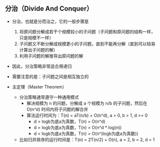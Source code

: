 ## 分治（Divide And Conquer）
* 分治，也就是分而治之，它的一般步骤是
   1. 将原问题分解成若干个规模较小的子问题（子问题和原问题的结构一样，只是规模不一样）
   2. 子问题又不断分解成规模更小的子问题，直到不能再分解（直到可以轻易计算出子问题的解）
   3. 利用子问题的解推导出原问题的解
* 因此，分治策略非常适合用递归
* 需要注意的是：子问题之间是相互独立的

* 主定理（Master Theorem）
   - 分治策略通常遵守一种通用模式
      - 解决规模为 n 的问题，分解成 a 个规模为 n/b 的子问题，然后在 O(n^d) 时间内将子问题的解合并
      - 算法运行时间为：T(n) = aT(n/b) + O(n^d), a > 0, b > 1, d >= 0
         - d > logb为底a为真数，T(n) = O(n^d)
         - d = logb为底a为真数，T(n) = O(n^d * log(n))
         - d < logb为底a为真数，T(n) = O(n^(logb为底a为真数))
   - 比如归并排序的运行时间是：T(n) = 2T(n/2) + O(n), a = 2, b = 2, d = 1